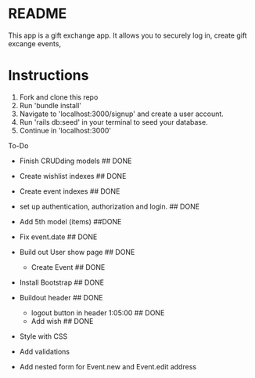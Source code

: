 # README

This app is a gift exchange app. It allows you to securely log in, create gift excange events, 

# Instructions

1. Fork and clone this repo
2. Run 'bundle install'
3. Navigate to 'localhost:3000/signup' and create a user account.
3. Run 'rails db:seed' in your terminal to seed your database.
4. Continue in 'localhost:3000'


To-Do

- Finish CRUDding models ## DONE
- Create wishlist indexes ## DONE
- Create event indexes ## DONE
- set up authentication, authorization and login. ## DONE
- Add 5th model (items) ##DONE
- Fix event.date ## DONE
- Build out User show page ## DONE
    - Create Event ## DONE 
- Install Bootstrap ## DONE
- Buildout header ## DONE
    - logout button in header 1:05:00 ## DONE
    - Add wish ## DONE

- Style with CSS
- Add validations
- Add nested form for Event.new and Event.edit address
